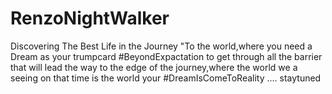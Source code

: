 # RenzoNightWalker
Discovering The Best Life in the Journey "To the world,where you need a Dream as your trumpcard  #BeyondExpactation to get through all the barrier that will lead the way to the edge of the journey,where the world we a seeing on that time is the world your  #DreamIsComeToReality .... staytuned
